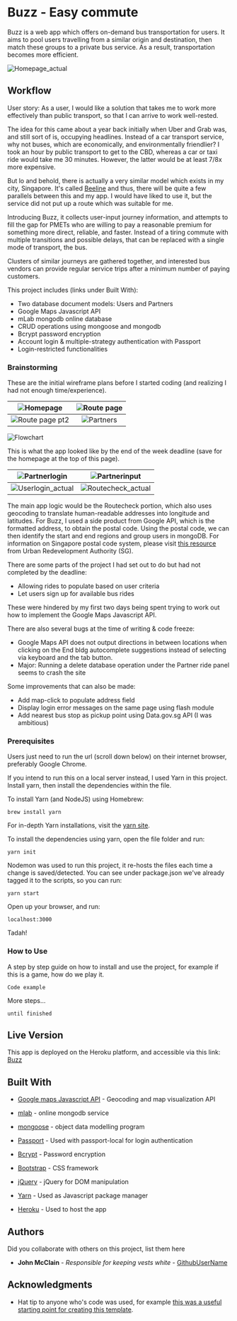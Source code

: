 # Buzz - Easy commute

Buzz is a web app which offers on-demand bus transportation for users. It aims to pool users travelling from a similar origin and destination, then match these groups to a private bus service. As a result, transportation becomes more efficient.

![Homepage_actual](/public/assets/pictures/Homepage_actual.png "Homepage_actual")

## Workflow

User story:
As a user,  I would like a solution that takes me to work more effectively than public transport, so that I can arrive to work well-rested.

The idea for this came about a year back initially when Uber and Grab was, and still sort of is, occupying headlines. Instead of a car transport service, why not buses, which are economically, and environmentally friendlier? I took an hour by public transport to get to the CBD, whereas a car or taxi ride would take me 30 minutes. However, the latter would be at least 7/8x more expensive.

But lo and behold, there is actually a very similar model which exists in my city, Singapore. It's called [Beeline](https://www.beeline.sg/) and thus, there will be quite a few parallels between this and my app. I would have liked to use it, but the service did not put up a route which was suitable for me.

Introducing Buzz, it collects user-input journey information, and attempts to fill the gap for PMETs who are willing to pay a reasonable premium for something more direct, reliable, and faster. Instead of a tiring commute with multiple transitions and possible delays, that can be replaced with a single mode of transport, the bus.

Clusters of similar journeys are gathered together, and interested bus vendors can provide regular service trips after a minimum number of paying customers.

This project includes (links under Built With):
  * Two database document models: Users and Partners
  * Google Maps Javascript API
  * mLab mongodb online database
  * CRUD operations using mongoose and mongodb
  * Bcrypt password encryption
  * Account login & multiple-strategy authentication with Passport
  * Login-restricted functionalities

### Brainstorming

These are the initial wireframe plans before I started coding (and realizing I had not enough time/experience).


![Homepage](/public/assets/pictures/Wireframe1.jpg "Homepage")  |  ![Route page](/public/assets/pictures/Wireframe2.jpg "Route page")
:------------------------------------------------:|:-------------------------------------------------:
![Route page pt2](/public/assets/pictures/Wireframe3.jpg "Route page pt 2")  |  ![Partners](/public/assets/pictures/Wireframe4.jpg "Partners")

![Flowchart](/public/assets/pictures/Flowchart.jpg "Flowchart")

This is what the app looked like by the end of the week deadline (save for the homepage at the top of this page).

![Partnerlogin](/public/assets/pictures/Partnerlogin_actual.png "Partnerlogin")  | ![Partnerinput](/public/assets/pictures/PartnerInput_actual.png "Partnerinput")
:------------------------------------------------:|:-------------------------------------------------:
![Userlogin_actual](/public/assets/pictures/Userlogin_actual.png "Userlogin_actual")  |  ![Routecheck_actual](/public/assets/pictures/Routecheck_actual.png "Routecheck_actual")

The main app logic would be the Routecheck portion, which also uses geocoding to translate human-readable addresses into longitude and latitudes. For Buzz, I used a side product from Google API, which is the formatted address, to obtain the postal code. Using the postal code, we can then identify the start and end regions and group users in mongoDB. For information on Singapore postal code system, please visit [this resource](https://www.ura.gov.sg/realEstateIIWeb/resources/misc/list_of_postal_districts.htm) from Urban Redevelopment Authority (SG).

There are some parts of the project I had set out to do but had not completed by the deadline:

  * Allowing rides to populate based on user criteria
  * Let users sign up for available bus rides

These were hindered by my first two days being spent trying to work out how to implement the Google Maps Javascript API.

There are also several bugs at the time of writing & code freeze:

  * Google Maps API does not output directions in between locations when clicking on the End bldg autocomplete suggestions instead of selecting via keyboard and the tab button.
  * Major: Running a delete database operation under the Partner ride panel seems to crash the site

Some improvements that can also be made:

  * Add map-click to populate address field
  * Display login error messages on the same page using flash module
  * Add nearest bus stop as pickup point using Data.gov.sg API (I was ambitious)


### Prerequisites

Users just need to run the url (scroll down below) on their internet browser, preferably Google Chrome.

If you intend to run this on a local server instead, I used Yarn in this project. Install yarn, then install the dependencies within the file.

To install Yarn (and NodeJS) using Homebrew:
```
brew install yarn
```
For in-depth Yarn installations, visit the [yarn site](https://yarnpkg.com/en/docs/install).

To install the dependencies using yarn, open the file folder and run:
```
yarn init
```

Nodemon was used to run this project, it re-hosts the files each time a change is saved/detected. You can see under package.json we've already tagged it to the scripts, so you can run:
```
yarn start
```

Open up your browser, and run:
```
localhost:3000
```
Tadah!

### How to Use

A step by step guide on how to install and use the project, for example if this is a game, how do we play it.


```
Code example
```

More steps...

```
until finished
```

## Live Version

This app is deployed on the Heroku platform, and accessible via this link: [Buzz](https://buzznearyou.herokuapp.com)


## Built With

* [Google maps Javascript API](https://developers.google.com/maps/documentation/javascript/) - Geocoding and map visualization API

* [mlab](https://mlab.com/) - online mongodb service

* [mongoose](http://mongoosejs.com/) - object data modelling program
* [Passport](https://www.npmjs.com/package/passport) - Used with passport-local for login authentication

* [Bcrypt](https://www.npmjs.com/package/bcrypt) - Password encryption

* [Bootstrap](http://getbootstrap.com/) - CSS framework

* [jQuery](http://jquery.com/) - jQuery for DOM manipulation

* [Yarn](http://yarnpkg.com/) - Used as Javascript package manager

* [Heroku](https://www.heroku.com/) - Used to host the app




## Authors

Did you collaborate with others on this project, list them here

* **John McClain** - *Responsible for keeping vests white* - [GithubUserName](https://github.com/GithubUserName)

## Acknowledgments

* Hat tip to anyone who's code was used, for example [this was a useful starting point for creating this template](https://gist.github.com/PurpleBooth/109311bb0361f32d87a2).
